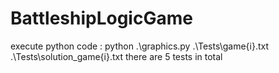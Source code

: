 # BattleshipLogicGame

execute python code :
python .\graphics.py .\Tests\game{i}.txt .\Tests\solution_game{i}.txt
there are 5 tests in total 
